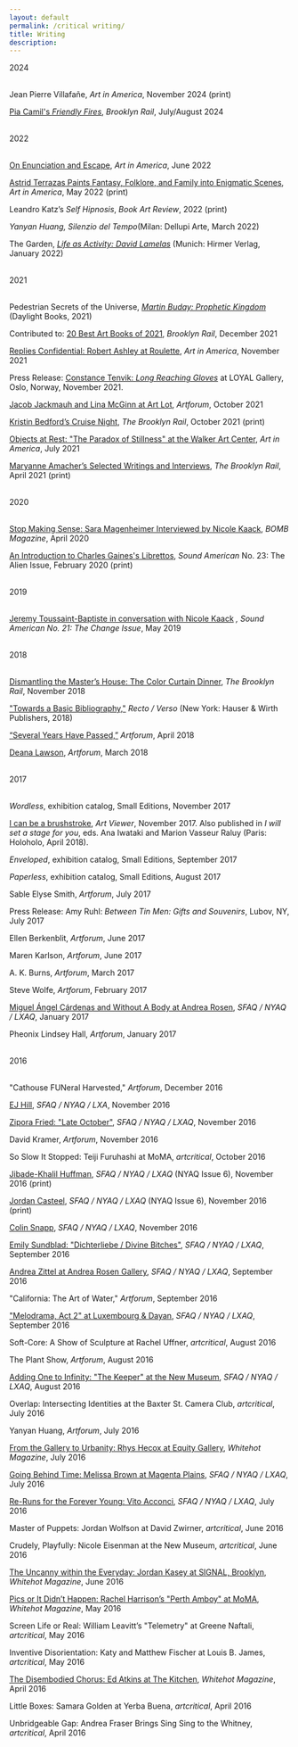```yaml
---
layout: default
permalink: /critical writing/
title: Writing
description:
---
```

<div class="post">
2024<br><br>
<p>Jean Pierre Villafañe, <i>Art in America</i>, November 2024 (print)</p> 
 <p><a href="https://brooklynrail.org/2024/07/art_books/Pia-Camils-Friendly-Fires/" target="_blank" rel="noopener">Pia Camil's <i>Friendly Fires</i></a>, <i>Brooklyn Rail</i>, July/August 2024</p>
<br>2022<br><br>
<p><a href="https://www.artnews.com/art-in-america/features/enunciation-escape-rawls-ellis-1234632227/" target="_blank" rel="noopener">On Enunciation and Escape</a>, <i>Art in America</i>, June 2022</p>
<p><a href="https://www.artnews.com/art-in-america/features/astrid-terrazas-1234627923/" target="_blank" rel="noopener">Astrid Terrazas Paints Fantasy, Folklore, and Family into Enigmatic Scenes</a>, <i>Art in America</i>, May 2022 (print)</p>
 <p>Leandro Katz’s <i>Self Hipnosis</i>, <i>Book Art Review</i>, 2022 (print)</p>
<p><i>Yanyan Huang, Silenzio del Tempo</i>(Milan: Dellupi Arte, March 2022)</p>
<p>The Garden, <a href="https://www.hirmerverlag.de/us/titel-88-3/life_as_activity_david_lamelas-2180/" target="_blank" rel="noopener"><i>Life as Activity: David Lamelas</i></a> (Munich: Hirmer Verlag, January 2022)</p>
<br>2021<br><br>
<p>Pedestrian Secrets of the Universe, <a href="https://daylightbooks.org/products/prophetic-kingdom" target="_blank" rel="noopener"><i>Martin Buday: Prophetic Kingdom</i></a> (Daylight Books, 2021)</p>
<p>Contributed to: <a href="https://brooklynrail.org/2021/12/art_books/Best-Of-2021" target="_blank" rel="noopener">20 Best Art Books of 2021</a>, <i>Brooklyn Rail</i>, December 2021</p>
<p><a href="https://www.artnews.com/art-in-america/aia-reviews/robert-ashley-roulette-1234610902/" target="_blank" rel="noopener">Replies Confidential: Robert Ashley at Roulette</a>, <i>Art in America</i>, November 2021</p>
 <p>Press Release: <a href="https://www.loyalgallery.com/exhibitions/long-reaching-gloves/" target="_blank" rel="noopener">Constance Tenvik: <i>Long Reaching Gloves</i></a> at LOYAL Gallery, Oslo, Norway, November 2021.</p>
<p><a href="https://www.artforum.com/picks/jacob-jackmauh-and-lina-mcginn-87065" target="_blank" rel="noopener">Jacob Jackmauh and Lina McGinn at Art Lot</a>, <i>Artforum</i>, October 2021</p>
<p><a href="https://brooklynrail.org/2021/10/art_books/Kristin-Bedfords-Cruise-Night" target="_blank" rel="noopener">Kristin Bedford’s Cruise Night</a>, <i>The Brooklyn Rail</i>, October 2021 (print)</p>
<p><a href="https://www.artnews.com/art-in-america/aia-reviews/paradox-of-stillness-walker-art-center-1234599083/" target="_blank" rel="noopener">Objects at Rest: "The Paradox of Stillness" at the Walker Art Center</a>, <i>Art in America</i>, July 2021</p>
<p><a href="https://brooklynrail.org/2021/04/art_books/Maryanne-Amachers-Selected-Writings-and-Interviews" target="_blank" rel="noopener">Maryanne Amacher’s Selected Writings and Interviews</a>, <i>The Brooklyn Rail</i>, April 2021 (print)</p>
<br>2020<br><br>
    <p><a href="https://bombmagazine.org/articles/sara-magenheimer/" target="_blank" rel="noopener">Stop Making Sense: Sara Magenheimer Interviewed by Nicole Kaack</a>, <i>BOMB Magazine</i>, April 2020</p>
<p><a href="https://soundamerican.org/issues/alien/introduction-charles-gainess-librettos" target="_blank" rel="noopener">An Introduction to Charles Gaines's Librettos</a>, <i>Sound American</i> No. 23: The Alien Issue, February 2020 (print)</p>
<br>2019<br><br>
<p><a href="https://soundamerican.org/issues/change/jeremy-toussaint-baptiste-conversation" target="_blank" rel="noopener">Jeremy Toussaint-Baptiste in conversation with Nicole Kaack</a> <i>, <i>Sound American</i> No. 21: The Change Issue</i>, May 2019</p>
<br>2018<br><br>
<p><a href="https://brooklynrail.org/2018/11/artseen/Dismantling-the-Masters-House-The-Color-Curtain-Dinner" target="_blank" rel="noopener">Dismantling the Master’s House: The Color Curtain Dinner</a>, <i>The Brooklyn Rail</i>, November 2018</p>
<p><a href="https://shop.hauserwirth.com/products/recto-verso-art-publishing-in-practice" target="_blank" rel="noopener">"Towards a Basic Bibliography,"</a> <i>Recto / Verso</i> (New York: Hauser & Wirth Publishers, 2018)</p>
<p><a href="https://www.artforum.com/picks/several-years-have-passed-74968" target="_blank" rel="noopener">“Several Years Have Passed,”</a> <i>Artforum</i>, April 2018</p>
<p><a href="https://www.artforum.com/picks/deana-lawson-74623" target="_blank" rel="noopener">Deana Lawson</a>, <i>Artforum</i>, March 2018</p>
 <br>2017<br><br>
<p><i>Wordless</i>, exhibition catalog, Small Editions, November 2017</p>
<p><a href="http://artviewer.org/screen-wild-coast-wild-coast-by-boru-obrien-oconnell/" target="_blank" rel="noopener">I can be a brushstroke</a>, <i>Art Viewer</i>, November 2017. Also published in <i>I will set a stage for you</i>, eds. Ana Iwataki and Marion Vasseur Raluy (Paris: Holoholo, April 2018).</p>
<p><i>Enveloped</i>, exhibition catalog, Small Editions, September 2017</p>
<p><i>Paperless</i>, exhibition catalog, Small Editions, August 2017</p>
<p>Sable Elyse Smith, <i>Artforum</i>, July 2017</p>
<p>Press Release: Amy Ruhl: <i>Between Tin Men: Gifts and Souvenirs</i>, Lubov, NY, July 2017</p>
<p>Ellen Berkenblit, <i>Artforum</i>, June 2017</p>
<p>Maren Karlson, <i>Artforum</i>, June 2017</p>
<p>A. K. Burns, <i>Artforum</i>, March 2017</p>
<p>Steve Wolfe, <i>Artforum</i>, February 2017</p>
<p><a href="http://sfaq.us/2017/01/miguel-angel-cardenas-and-without-a-body-at-andrea-rosen/" target="_blank" rel="noopener">Miguel Ángel Cárdenas and Without A Body at Andrea Rosen</a>, <i>SFAQ / NYAQ / LXAQ</i>, January 2017</p>
<p>Pheonix Lindsey Hall, <i>Artforum</i>, January 2017</p>
<br>2016<br><br>
<p>"Cathouse FUNeral Harvested," <i>Artforum</i>, December 2016</p>
<p><a href="http://sfaq.us/2016/11/ej-hill-in-conversation-with-nicole-kaack/" target="_blank" rel="noopener">EJ Hill</a>, <i>SFAQ / NYAQ / LXA</i>, November 2016</p>
<p><a href="http://sfaq.us/2016/11/zipora-fried-late-october/" target="_blank" rel="noopener">Zipora Fried: "Late October"</a>, <i>SFAQ / NYAQ / LXAQ</i>, November 2016</p>
<p>David Kramer, <i>Artforum</i>, November 2016</p>
<p>So Slow It Stopped: Teiji Furuhashi at MoMA, <i>artcritical</i>, October 2016</p>
<p><a href="http://sfaq.us/2017/01/jibade-khalil-huffman-in-conversation-with-nicole-kaack/" target="_blank" rel="noopener">Jibade-Khalil Huffman</a>, <i>SFAQ / NYAQ / LXAQ</i> (NYAQ Issue 6), November 2016 (print)</p>
<p><a href="http://sfaq.us/2016/12/jordan-casteel-in-conversation-with-nicole-kaack/" target="_blank" rel="noopener">Jordan Casteel</a>, <i>SFAQ / NYAQ / LXAQ</i> (NYAQ Issue 6), November 2016 (print)</p>
<p><a href="http://sfaq.us/2016/11/colin-snapp-in-conversation-with-nicole-kaack/" target="_blank" rel="noopener">Colin Snapp</a>, <i>SFAQ / NYAQ / LXAQ</i>, November 2016</p>
<p><a href="http://sfaq.us/2016/09/emily-sundblad-dichterliebe-divine-bitches/" target="_blank" rel="noopener">Emily Sundblad: "Dichterliebe / Divine Bitches"</a>, <i>SFAQ / NYAQ / LXAQ</i>, September 2016</p>
<p><a href="http://sfaq.us/2016/09/andrea-zittel-at-andrea-rosen-gallery/" target="_blank" rel="noopener">Andrea Zittel at Andrea Rosen Gallery</a>, <i>SFAQ / NYAQ / LXAQ</i>, September 2016</p>
<p>"California: The Art of Water," <i>Artforum</i>, September 2016</p>
<p><a href="http://sfaq.us/2016/09/melodrama-act-2-at-luxembourg-dayan/" target="_blank" rel="noopener">"Melodrama, Act 2" at Luxembourg &amp; Dayan</a>, <i>SFAQ / NYAQ / LXAQ</i>, September 2016</p>
<p>Soft-Core: A Show of Sculpture at Rachel Uffner, <i>artcritical</i>, August 2016</p>
<p>The Plant Show, <i>Artforum</i>, August 2016</p>
<p><a href="http://sfaq.us/2016/08/adding-one-to-infinity-the-keeper-at-the-new-museum/" target="_blank" rel="noopener">Adding One to Infinity: "The Keeper" at the New Museum</a>, <i>SFAQ / NYAQ / LXAQ</i>, August 2016</p>
<p>Overlap: Intersecting Identities at the Baxter St. Camera Club, <i>artcritical</i>, July 2016</p>
<p>Yanyan Huang, <i>Artforum</i>, July 2016</p>
<p><a href="https://whitehotmagazine.com/articles/hecox-at-equity-gallery-ny/3478" target="_blank" rel="noopener">From the Gallery to Urbanity: Rhys Hecox at Equity Gallery</a>, <i>Whitehot Magazine</i>, July 2016</p>
<p><a href="http://sfaq.us/2016/07/going-behind-time-melissa-brown-at-magenta-plains/" target="_blank" rel="noopener">Going Behind Time: Melissa Brown at Magenta Plains</a>, <i>SFAQ / NYAQ / LXAQ</i>, July 2016</p>
<p><a href="http://sfaq.us/2016/07/re-runs-for-the-forever-young-vito-acconci/" target="_blank" rel="noopener">Re-Runs for the Forever Young: Vito Acconci</a>, <i>SFAQ / NYAQ / LXAQ</i>, July 2016</p>
<p>Master of Puppets: Jordan Wolfson at David Zwirner, <i>artcritical</i>, June 2016</p>
<p>Crudely, Playfully: Nicole Eisenman at the New Museum, <i>artcritical</i>, June 2016</p>
<p><a href="https://whitehotmagazine.com/articles/jordan-kasey-at-signal-brooklyn/3448" target="_blank" rel="noopener">The Uncanny within the Everyday: Jordan Kasey at SIGNAL, Brooklyn</a>, <i>Whitehot Magazine</i>, June 2016</p>
<p><a href="https://whitehotmagazine.com/articles/s-perth-amboy-at-moma/3421" target="_blank" rel="noopener">Pics or It Didn’t Happen: Rachel Harrison’s "Perth Amboy" at MoMA</a>, <i>Whitehot Magazine</i>, May 2016</p>
<p>Screen Life or Real: William Leavitt’s "Telemetry" at Greene Naftali, <i>artcritical</i>, May 2016</p>
<p>Inventive Disorientation: Katy and Matthew Fischer at Louis B. James, <i>artcritical</i>, May 2016</p>
<p><a href="https://whitehotmagazine.com/articles/chorus-ed-atkins-at-kitchen/3404" target="_blank" rel="noopener">The Disembodied Chorus: Ed Atkins at The Kitchen</a>, <i>Whitehot Magazine</i>, April 2016</p>
<p>Little Boxes: Samara Golden at Yerba Buena, <i>artcritical</i>, April 2016</p>
<p>Unbridgeable Gap: Andrea Fraser Brings Sing Sing to the Whitney, <i>artcritical</i>, April 2016</p>
</div>
